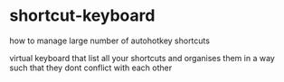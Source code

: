 # shortcut-keyboard
how to manage large number of autohotkey shortcuts

virtual keyboard that list all your shortcuts and organises them in a way such that they dont conflict with each other
